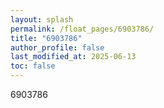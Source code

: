 ```yaml
---
layout: splash
permalink: /float_pages/6903786/
title: "6903786"
author_profile: false
last_modified_at: 2025-06-13
toc: false
---
```

 
6903786
